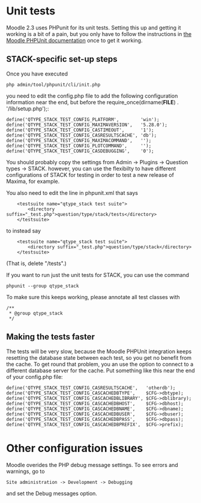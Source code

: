 # Unit tests

Moodle 2.3 uses PHPunit for its unit tests. Setting this up and getting it working
is a bit of a pain, but you only have to follow the instructions in
[the Moodle PHPUnit documentation](http://docs.moodle.org/dev/PHPUnit) once to get it working.

## STACK-specific set-up steps ##

Once you have executed

    php admin/tool/phpunit/cli/init.php

you need to edit the config.php file to add the following configuration
information near the end, but before the require_once(dirname(__FILE__) . '/lib/setup.php');:

    define('QTYPE_STACK_TEST_CONFIG_PLATFORM',        'win');
    define('QTYPE_STACK_TEST_CONFIG_MAXIMAVERSION',   '5.28.0');
    define('QTYPE_STACK_TEST_CONFIG_CASTIMEOUT',      '1');
    define('QTYPE_STACK_TEST_CONFIG_CASRESULTSCACHE', 'db');
    define('QTYPE_STACK_TEST_CONFIG_MAXIMACOMMAND',   '');
    define('QTYPE_STACK_TEST_CONFIG_PLOTCOMMAND',     '');
    define('QTYPE_STACK_TEST_CONFIG_CASDEBUGGING',    '0');

You should probably copy the settings from Admin -> Plugins -> Question types -> STACK.
however, you can use the flexibilty to have different configurations of STACK
for testing in order to test a new release of Maxima, for example.

You also need to edit the line in phpunit.xml that says

        <testsuite name="qtype_stack test suite">
            <directory suffix="_test.php">question/type/stack/tests</directory>
        </testsuite>

to instead say

        <testsuite name="qtype_stack test suite">
            <directory suffix="_test.php">question/type/stack</directory>
        </testsuite>

(That is, delete "/tests".)

If you want to run just the unit tests for STACK, you can use the command

    phpunit --group qtype_stack

To make sure this keeps working, please annotate all test classes with

    /**
     * @group qtype_stack
     */

## Making the tests faster ##

The tests will be very slow, because the Moodle PHPUnit integration keeps resetting
the database state between each test, so you get no benefit from the cache. To
get round that problem, you an use the option to connect to a different database
server for the cache. Put something like this near the end of your config.php file:

    define('QTYPE_STACK_TEST_CONFIG_CASRESULTSCACHE',   'otherdb');
    define('QTYPE_STACK_TEST_CONFIG_CASCACHEDBTYPE',    $CFG->dbtype);
    define('QTYPE_STACK_TEST_CONFIG_CASCACHEDBLIBRARY', $CFG->dblibrary);
    define('QTYPE_STACK_TEST_CONFIG_CASCACHEDBHOST',    $CFG->dbhost);
    define('QTYPE_STACK_TEST_CONFIG_CASCACHEDBNAME',    $CFG->dbname);
    define('QTYPE_STACK_TEST_CONFIG_CASCACHEDBUSER',    $CFG->dbuser);
    define('QTYPE_STACK_TEST_CONFIG_CASCACHEDBPASS',    $CFG->dbpass);
    define('QTYPE_STACK_TEST_CONFIG_CASCACHEDBPREFIX',  $CFG->prefix);

# Other configuration issues

Moodle overides the PHP debug message settings.  To see errors and warnings, go to 

    Site administration -> Development -> Debugging
    
and set the Debug messages option.
